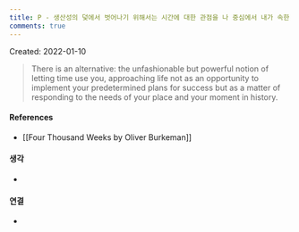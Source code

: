 ```yaml
---
title: P - 생산성의 덫에서 벗어나기 위해서는 시간에 대한 관점을 나 중심에서 내가 속한 장소와 시기에 대한 응답 중심으로 변화시켜야 한다.
comments: true
---
```


Created: 2022-01-10

>There is an alternative: the unfashionable but powerful notion of letting time use you, approaching life not as an opportunity to implement your predetermined plans for success but as a matter of responding to the needs of your place and your moment in history.

#### References
- [[Four Thousand Weeks by Oliver Burkeman]]

#### 생각
-

#### 연결
- 